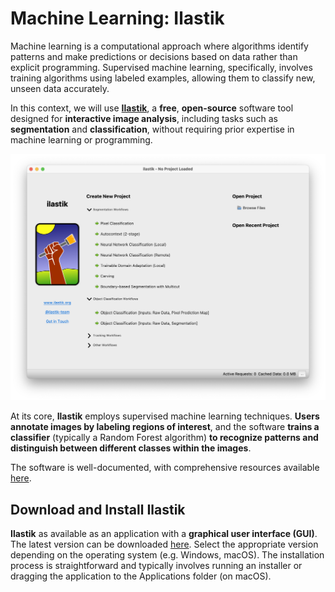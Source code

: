 # Machine Learning: Ilastik

Machine learning is a computational approach where algorithms identify patterns and make predictions or decisions based on data rather than explicit programming. Supervised machine learning, specifically, involves training algorithms using labeled examples, allowing them to classify new, unseen data accurately.

In this context, we will use [**Ilastik**](https://www.ilastik.org), a **free**, **open-source** software tool designed for **interactive image analysis**, including tasks such as **segmentation** and **classification**, without requiring prior expertise in machine learning or programming.

<div align="center">
    <img class="custom-image" src="../../../_static/images/ilastik_startup.png" alt="Ilastik Logo" width="700">
</div>

At its core, **Ilastik** employs supervised machine learning techniques. **Users annotate images by labeling regions of interest**, and the software **trains a classifier** (typically a Random Forest algorithm) **to recognize patterns and distinguish between different classes within the images**.

The software is well-documented, with comprehensive resources available [here](https://www.ilastik.org/documentation/).

## Download and Install Ilastik

**Ilastik** as available as an application with a **graphical user interface (GUI)**. The latest version can be downloaded [here](https://www.ilastik.org/download). Select the appropriate version depending on the operating system (e.g. Windows, macOS). The installation process is straightforward and typically involves running an installer or dragging the application to the Applications folder (on macOS).
